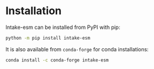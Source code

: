 # Installation

Intake-esm can be installed from PyPI with pip:

```bash
python -m pip install intake-esm
```

It is also available from `conda-forge` for conda installations:

```bash
conda install -c conda-forge intake-esm
```
